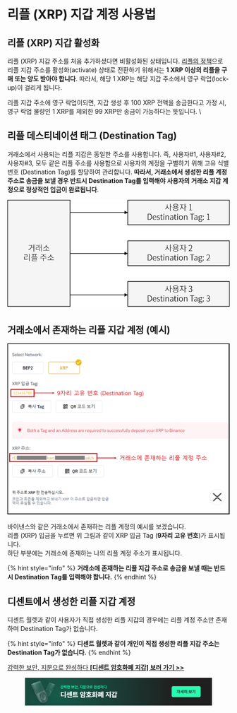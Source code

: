# 리플 (XRP) 지갑 계정 사용법

## 리플 (XRP) 지갑 활성화 <a href="#ripple-xrp-account-activation" id="ripple-xrp-account-activation"></a>

리플 (XRP) 지갑 주소를 처음 추가하셨다면 비활성화된 상태입니다. [리플의 정책](https://xrpl.org/reserves.html)으로 리플 지갑 주소를 활성화(activate) 상태로 전환하기 위해서는 **1 XRP 이상의 리플을 구매 또는 양도 받아야 합니다**. 따라서, 해당 1 XRP는 해당 지갑 주소에서 영구 락업(lock-up)이 걸리게 됩니다.​

리플 지갑 주소에 영구 락업이되면, 지갑 생성 후 100 XRP 전액을 송금한다고 가정 시, 영구 락업 물량인 1 XRP를 제외한 99 XRP만 송금이 가능하다는 뜻입니다. \


## 리플 데스티네이션 태그 (Destination Tag)

&#x20;거래소에서 사용되는 리플 지갑은 동일한 주소를 사용합니다. 즉, 사용자#1, 사용자#2, 사용자#3, 모두 같은 리플 주소를 사용함으로 사용자의 계정을 구별하기 위해 고유 식별 번호 (Destination Tag)를 할당하여 관리합니다. **따라서, 거래소에서 생성한 리플 계정 주소로 송금을 보낼 경우 반드시 Destination Tag를 입력해야 사용자의 거래소 지갑 계정으로 정상적인 입금이 완료됩니다**.

<div align="left"><img src="../../../.gitbook/assets/exchange_xrp_account.png" alt=""></div>

## 거래소에서 존재하는 리플 지갑 계정 (예시) <a href="#example" id="example"></a>

<div align="left"><img src="../../../.gitbook/assets/binance_xrp_account.png" alt=""></div>

바이낸스와 같은 거래소에서 존재하는 리플 계정의 예시를 보겠습니다.\
리플 (XRP) 입금을 누르면 위 그림과 같이 XRP 입금 Tag (**9자리 고유 번호**)가 표시됩니다.\
하단 부분에는 거래소에 존재하는 나의 리플 계정 주소가 표시됩니다.

{% hint style="info" %}
**거래소에 존재하는 리플 지갑 주소로 송금을 보낼 때는 반드시 Destination Tag를 입력해야 합니다.**
{% endhint %}

## 디센트에서 생성한 리플 지갑 계정  <a href="#xrp-wallet-created-on-dcent-wallet" id="xrp-wallet-created-on-dcent-wallet"></a>

디센트 월렛과 같이 사용자가 직접 생성한 리플 지갑의 경우에는 리플 계정 주소만 존재하며 Destination Tag가 없습니다.&#x20;

{% hint style="info" %}
**디센트 월렛과 같이 개인이 직접 생성한 리플 지갑 주소는 Destination Tag가 없습니다.**&#x20;
{% endhint %}



[강력한 보안, 지문으로 완성하다 **\[디센트 암호화폐 지갑\] 보러 가기 >>**](https://store-kr.dcentwallet.com/pages/dcent-biometric-crypto-wallet?utm_source=userguide\&utm_medium=dcent-web\&utm_campaign=202406_ripple-xrp)

<figure><img src="../../../.gitbook/assets/dcent-biometric-crypto-wallet_banner 1.png" alt=""><figcaption></figcaption></figure>
